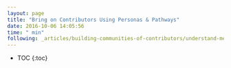 ```yaml
---
layout: page
title: "Bring on Contributors Using Personas & Pathways"
date: 2016-10-06 14:05:56
time: " min"
following: _articles/building-communities-of-contributors/understand-meaningful-participation-and-distributed-leadership.md
---
```

* TOC
{:toc}